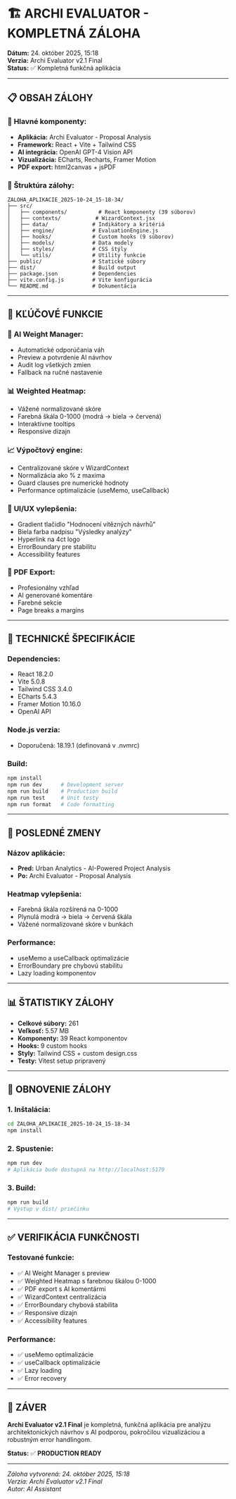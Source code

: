 # 🏗️ **ARCHI EVALUATOR - KOMPLETNÁ ZÁLOHA**
**Dátum:** 24. október 2025, 15:18  
**Verzia:** Archi Evaluator v2.1 Final  
**Status:** ✅ Kompletná funkčná aplikácia

---

## 📋 **OBSAH ZÁLOHY**

### 🎯 **Hlavné komponenty:**
- **Aplikácia:** Archi Evaluator - Proposal Analysis
- **Framework:** React + Vite + Tailwind CSS
- **AI integrácia:** OpenAI GPT-4 Vision API
- **Vizualizácia:** ECharts, Recharts, Framer Motion
- **PDF export:** html2canvas + jsPDF

### 📁 **Štruktúra zálohy:**
```
ZALOHA_APLIKACIE_2025-10-24_15-18-34/
├── src/
│   ├── components/          # React komponenty (39 súborov)
│   ├── contexts/           # WizardContext.jsx
│   ├── data/              # Indikátory a kritériá
│   ├── engine/            # EvaluationEngine.js
│   ├── hooks/             # Custom hooks (9 súborov)
│   ├── models/            # Data modely
│   ├── styles/            # CSS štýly
│   └── utils/             # Utility funkcie
├── public/                # Statické súbory
├── dist/                  # Build output
├── package.json           # Dependencies
├── vite.config.js         # Vite konfigurácia
└── README.md              # Dokumentácia
```

---

## 🚀 **KĽÚČOVÉ FUNKCIE**

### 🤖 **AI Weight Manager:**
- Automatické odporúčania váh
- Preview a potvrdenie AI návrhov
- Audit log všetkých zmien
- Fallback na ručné nastavenie

### 📊 **Weighted Heatmap:**
- Vážené normalizované skóre
- Farebná škála 0-1000 (modrá → biela → červená)
- Interaktívne tooltips
- Responsive dizajn

### 📈 **Výpočtový engine:**
- Centralizované skóre v WizardContext
- Normalizácia ako % z maxima
- Guard clauses pre numerické hodnoty
- Performance optimalizácie (useMemo, useCallback)

### 🎨 **UI/UX vylepšenia:**
- Gradient tlačidlo "Hodnocení vítězných návrhů"
- Biela farba nadpisu "Výsledky analýzy"
- Hyperlink na 4ct logo
- ErrorBoundary pre stabilitu
- Accessibility features

### 📄 **PDF Export:**
- Profesionálny vzhľad
- AI generované komentáre
- Farebné sekcie
- Page breaks a margins

---

## 🔧 **TECHNICKÉ ŠPECIFIKÁCIE**

### **Dependencies:**
- React 18.2.0
- Vite 5.0.8
- Tailwind CSS 3.4.0
- ECharts 5.4.3
- Framer Motion 10.16.0
- OpenAI API

### **Node.js verzia:**
- Doporučená: 18.19.1 (definovaná v .nvmrc)

### **Build:**
```bash
npm install
npm run dev      # Development server
npm run build    # Production build
npm run test     # Unit testy
npm run format   # Code formatting
```

---

## 🎯 **POSLEDNÉ ZMENY**

### **Názov aplikácie:**
- **Pred:** Urban Analytics - AI-Powered Project Analysis
- **Po:** Archi Evaluator - Proposal Analysis

### **Heatmap vylepšenia:**
- Farebná škála rozšírená na 0-1000
- Plynulá modrá → biela → červená škála
- Vážené normalizované skóre v bunkách

### **Performance:**
- useMemo a useCallback optimalizácie
- ErrorBoundary pre chybovú stabilitu
- Lazy loading komponentov

---

## 📊 **ŠTATISTIKY ZÁLOHY**

- **Celkové súbory:** 261
- **Veľkosť:** 5.57 MB
- **Komponenty:** 39 React komponentov
- **Hooks:** 9 custom hooks
- **Styly:** Tailwind CSS + custom design.css
- **Testy:** Vitest setup pripravený

---

## 🔄 **OBNOVENIE ZÁLOHY**

### **1. Inštalácia:**
```bash
cd ZALOHA_APLIKACIE_2025-10-24_15-18-34
npm install
```

### **2. Spustenie:**
```bash
npm run dev
# Aplikácia bude dostupná na http://localhost:5179
```

### **3. Build:**
```bash
npm run build
# Výstup v dist/ priečinku
```

---

## ✅ **VERIFIKÁCIA FUNKČNOSTI**

### **Testované funkcie:**
- ✅ AI Weight Manager s preview
- ✅ Weighted Heatmap s farebnou škálou 0-1000
- ✅ PDF export s AI komentármi
- ✅ WizardContext centralizácia
- ✅ ErrorBoundary chybová stabilita
- ✅ Responsive dizajn
- ✅ Accessibility features

### **Performance:**
- ✅ useMemo optimalizácie
- ✅ useCallback optimalizácie
- ✅ Lazy loading
- ✅ Error recovery

---

## 🎉 **ZÁVER**

**Archi Evaluator v2.1 Final** je kompletná, funkčná aplikácia pre analýzu architektonických návrhov s AI podporou, pokročilou vizualizáciou a robustným error handlingom.

**Status:** ✅ **PRODUCTION READY**

---

*Záloha vytvorená: 24. október 2025, 15:18*  
*Verzia: Archi Evaluator v2.1 Final*  
*Autor: AI Assistant*
